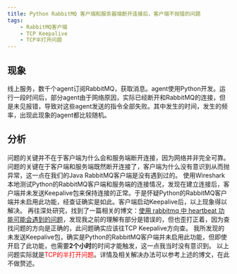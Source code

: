 ```yaml
---
title: Python RabbitMQ 客户端和服务器端断开连接后，客户端不抛错的问题
tags:
    - RabbitMQ客户端
    - TCP Keepalive
    - TCP半打开问题
---
```


## 现象
线上服务，数千个agent订阅RabbitMQ，获取消息。agent使用Python开发。运行一段时间后，部分agent由于网络原因，实际已经断开和RabbitMQ的连接，但是未见报错，导致对这些agent发送的指令全部失败。其中发生的时间，发生的频率，出现此现象的agent都比较随机。

<!--more-->

## 分析
问题的关键并不在于客户端为什么会和服务端断开连接，因为网络并非完全可靠。问题的关键在于客户端和服务端既然断开连接了，客户端为什么没有意识到从而抛异常，这一点在我们的Java RabbitMQ客户端是没有遇到过的。
使用Wireshark本地测试Python的RabbitMQ客户端和服务端的连接情况，发现在建立连接后，客户端并未发送Keepalive包来保持连接的正常。于是怀疑Python的RabbitMQ客户端并未启用此功能，经查证确实是如此。客户端启动Keepalive后，以上现象得以解决。
再往深处研究，找到了一篇相关的博文：[使用 rabbitmq 中 heartbeat 功能可能会遇到的问题](https://my.oschina.net/moooofly/blog/209823)，发现我之前的理解有部分是错误的，但也歪打正着，因为查找问题的方向是正确的，此问题确实应该往TCP Keepalive方向查。
我所发现的未发送Keepalive包，确实是Python的RabbitMQ客户端并未启用此功能，但即使开启了此功能，也需要**2个小时**的时间才能触发，这一点我当时没有意识到。
以上问题实际就是<font color='red'>TCP的半打开问题</font>。详情及相关解决办法可以参考上述的博文，在此不做赘述。


